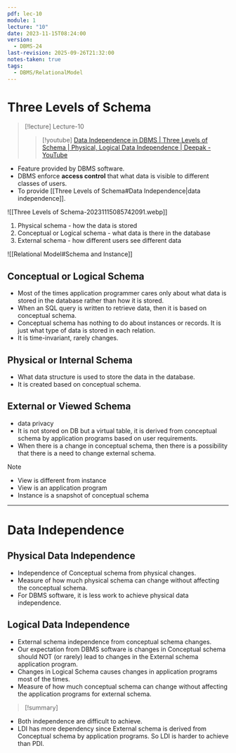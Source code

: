 ```yaml
---
pdf: lec-10
module: 1
lecture: "10"
date: 2023-11-15T08:24:00
version:
  - DBMS-24
last-revision: 2025-09-26T21:32:00
notes-taken: true
tags:
  - DBMS/RelationalModel
---
```

# Three Levels of Schema

> [!lecture] Lecture-10
>> [!youtube] [Data Independence in DBMS | Three Levels of Schema | Physical, Logical Data Independence | Deepak - YouTube](https://www.youtube.com/watch?v=nSAl7ngCyjw)

- Feature provided by DBMS software.
- DBMS enforce **access control** that what data is visible to different classes of users.
- To provide [[Three Levels of Schema#Data Independence|data independence]].

![[Three Levels of Schema-20231115085742091.webp]]

1. Physical schema - how the data is stored
2. Conceptual or Logical schema - what data is there in the database
3. External schema - how different users see different data

![[Relational Model#Schema and Instance]]

## Conceptual or Logical Schema

- Most of the times application programmer cares only about what data is stored in the database rather than how it is stored.
- When an SQL query is written to retrieve data, then it is based on conceptual schema.
- Conceptual schema has nothing to do about instances or records. It is just what type of data is stored in each relation.
- It is time-invariant, rarely changes.

## Physical or Internal Schema

- What data structure is used to store the data in the database.
- It is created based on conceptual schema.

## External or Viewed Schema

- data privacy
- It is not stored on DB but a virtual table, it is derived from conceptual schema by application programs based on user requirements.
- When there is a change in conceptual schema, then there is a possibility that there is a need to change external schema.

> [!NOTE] 
> - View is different from instance
> - View is an application program
> - Instance is a snapshot of conceptual schema


---
# Data Independence


## Physical Data Independence

- Independence of Conceptual schema from physical changes.
- Measure of how much physical schema can change without affecting the conceptual schema.
- For DBMS software, it is less work to achieve physical data independence.


## Logical Data Independence

- External schema independence from conceptual schema changes.
- Our expectation from DBMS software is changes in Conceptual schema should NOT (or rarely) lead to changes in the External schema application program. 
- Changes in Logical Schema causes changes in application programs most of the times.
- Measure of how much conceptual schema can change without affecting the application programs for external schema.


> [!summary] 
- Both independence are difficult to achieve.
- LDI has more dependency since External schema is derived from Conceptual schema by application programs. So LDI is harder to achieve than PDI.